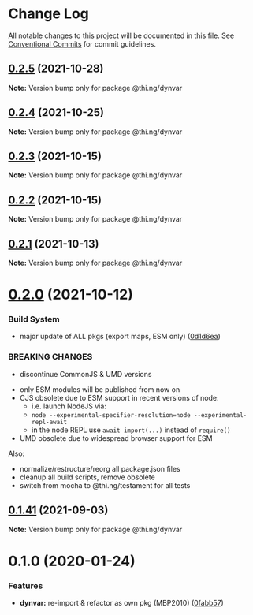 # Change Log

All notable changes to this project will be documented in this file.
See [Conventional Commits](https://conventionalcommits.org) for commit guidelines.

## [0.2.5](https://github.com/thi-ng/umbrella/compare/@thi.ng/dynvar@0.2.4...@thi.ng/dynvar@0.2.5) (2021-10-28)

**Note:** Version bump only for package @thi.ng/dynvar





## [0.2.4](https://github.com/thi-ng/umbrella/compare/@thi.ng/dynvar@0.2.3...@thi.ng/dynvar@0.2.4) (2021-10-25)

**Note:** Version bump only for package @thi.ng/dynvar





## [0.2.3](https://github.com/thi-ng/umbrella/compare/@thi.ng/dynvar@0.2.2...@thi.ng/dynvar@0.2.3) (2021-10-15)

**Note:** Version bump only for package @thi.ng/dynvar





## [0.2.2](https://github.com/thi-ng/umbrella/compare/@thi.ng/dynvar@0.2.1...@thi.ng/dynvar@0.2.2) (2021-10-15)

**Note:** Version bump only for package @thi.ng/dynvar





## [0.2.1](https://github.com/thi-ng/umbrella/compare/@thi.ng/dynvar@0.2.0...@thi.ng/dynvar@0.2.1) (2021-10-13)

**Note:** Version bump only for package @thi.ng/dynvar





# [0.2.0](https://github.com/thi-ng/umbrella/compare/@thi.ng/dynvar@0.1.41...@thi.ng/dynvar@0.2.0) (2021-10-12)


### Build System

* major update of ALL pkgs (export maps, ESM only) ([0d1d6ea](https://github.com/thi-ng/umbrella/commit/0d1d6ea9fab2a645d6c5f2bf2591459b939c09b6))


### BREAKING CHANGES

* discontinue CommonJS & UMD versions

- only ESM modules will be published from now on
- CJS obsolete due to ESM support in recent versions of node:
  - i.e. launch NodeJS via:
  - `node --experimental-specifier-resolution=node --experimental-repl-await`
  - in the node REPL use `await import(...)` instead of `require()`
- UMD obsolete due to widespread browser support for ESM

Also:
- normalize/restructure/reorg all package.json files
- cleanup all build scripts, remove obsolete
- switch from mocha to @thi.ng/testament for all tests






##  [0.1.41](https://github.com/thi-ng/umbrella/compare/@thi.ng/dynvar@0.1.40...@thi.ng/dynvar@0.1.41) (2021-09-03) 

**Note:** Version bump only for package @thi.ng/dynvar 

#  0.1.0 (2020-01-24) 

###  Features 

- **dynvar:** re-import & refactor as own pkg (MBP2010) ([0fabb57](https://github.com/thi-ng/umbrella/commit/0fabb57f386ad92ce81970c53d02993a8fb102c0))
